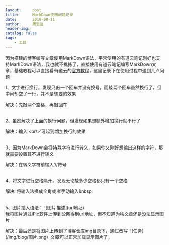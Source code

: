 ```yaml
---
layout:     post
title:      MarkDown使用问题记录
date:       2019-08-11
author:     周思进
header-img:	
catalog: false
tags:
    - 工具
---
```



因为搭建的博客编写文章使用MarkDown语法，平常使用的有道云笔记刚好也支持MarkDown语法，我也就不挑拣了，直接使用有道云笔记编写MarkDown文章，基础教程可以直接看有道云的[官方教程](http://note.youdao.com/iyoudao/?p=2411)，这里记录下在使用过程中遇到几点问题

1、文字进行换行，发现只敲一个回车并没有换号，而敲两个回车虽然换行了，但中间却空了一行，并不是想要的效果  

解决：先敲两个空格，再敲回车  
<br/>

2、虽然解决了上面的换行问题，但发现如果想额外增加换行就不行了  

解决：输入‘\<br/>’可起到增加换行的效果  
<br/>

3、因为MarkDown会将特殊字符进行转义，如果你又刚好想输出这样的字符，那就需要设置其不进行转义  

解决：在转义字符前输入‘\’符号  
<br/>

4、将文字进行空格隔开，发现无论敲多少空格都只有一个空格  

解决: 将输入法换成全角或者手动输入\&nbsp;  
<br/> 

5、图片插入语法：  \!\[图片描述](url地址)  
我将图片通过iPic软件上传到公网得到url地址，但不知道为啥文章还是没法显示图片  

解决：最后还是将图片上传到了博客仓库img目录下，通过改写&nbsp; \!\[任务](/img/blog/图片.png)&nbsp; 文章可以正常加载显示图片了。